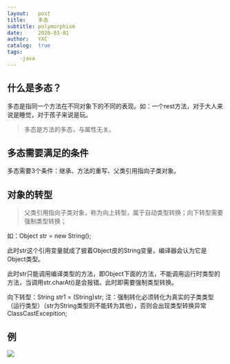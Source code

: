 ```yaml
---
layout:   post
title:    多态
subtitle: polymorphism
date:     2020-03-01
author:   YXC
catalog:  true
tags:
    -java
---
```

## 什么是多态？
  多态是指同一个方法在不同对象下的不同的表现。如：一个rest方法，对于大人来说是睡觉，对于孩子来说是玩。
  >多态是方法的多态，与属性无关。
## 多态需要满足的条件
  多态需要3个条件：继承、方法的重写、父类引用指向子类对象。
## 对象的转型
> 父类引用指向子类对象，称为向上转型，属于自动类型转换；向下转型需要强制类型转换；

如：Object str = new String(); 

此时str这个引用变量就成了披着Object皮的String变量，编译器会认为它是Object类型。

此时str只能调用编译类型的方法，即Object下面的方法，不能调用运行时类型的方法，当调用str.charAt()是会报错。此时即需要强制类型转换。

向下转型：String str1 = (String)str; 注：强制转化必须转化为真实的子类类型（运行类型）（str为String类型则不能转为其他），否则会出现类型转换异常ClassCastExcepition;
## 例
![](https://ftp.bmp.ovh/imgs/2020/03/6fd0d7671db767c2.png)
